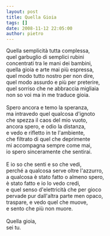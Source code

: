 ```yaml
---
layout: post
title: Quella Gioia
tags: []
date: 2008-11-12 22:05:00
author: pietro
---
```

Quella semplicità tutta complessa,<br/>quel garbuglio di semplici rubini<br/>concentrati tra le mani dei bambini,<br/>quella gioia e arte mai più espressa,<br/>quel modo tutto nostro per non dire,<br/>quel modo assurdo e più per preterire,<br/>quel sorriso che ne abbraccia migliaia<br/>non so voi ma in me traduce gioia.<br/><br/>Spero ancora e temo la speranza,<br/>ma intravedo quel qualcosa d'ignoto<br/>che spezza il caos del mio vuoto,<br/>ancora spero, e odio la distanza,<br/>e vedo e rifletto in te l'ambiente,<br/>che filtrato di quel che deprimente<br/>mi accompagna sempre come mai,<br/>io spero sinceramente che sentirai.<br/><br/>E io so che senti e so che vedi,<br/>perché a qualcosa serve oltre l'azzurro,<br/>a qualcosa è stato fatto o almeno spero,<br/>è stato fatto e io lo vedo credi,<br/>e quel senso d'elettricità che per gioco<br/>pervade pur dall'altra parte men opaco,<br/>traspare, e vedo quel che muove,<br/>e sento che più non muore.<br/><br/>Quella gioia,<br/>sei tu.
